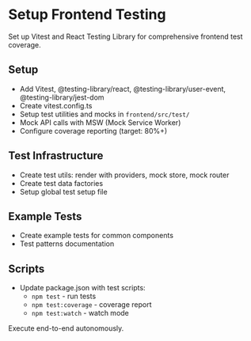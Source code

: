 # Setup Frontend Testing

Set up Vitest and React Testing Library for comprehensive frontend test coverage.

## Setup
- Add Vitest, @testing-library/react, @testing-library/user-event, @testing-library/jest-dom
- Create vitest.config.ts
- Setup test utilities and mocks in `frontend/src/test/`
- Mock API calls with MSW (Mock Service Worker)
- Configure coverage reporting (target: 80%+)

## Test Infrastructure
- Create test utils: render with providers, mock store, mock router
- Create test data factories
- Setup global test setup file

## Example Tests
- Create example tests for common components
- Test patterns documentation

## Scripts
- Update package.json with test scripts:
  - `npm test` - run tests
  - `npm test:coverage` - coverage report
  - `npm test:watch` - watch mode

Execute end-to-end autonomously.
